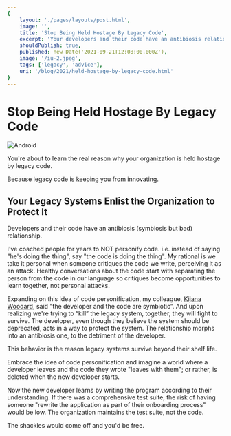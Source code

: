 ```yaml
---
{
    layout: './pages/layouts/post.html',
    image: '',
    title: 'Stop Being Held Hostage By Legacy Code',
    excerpt: 'Your developers and their code have an antibiosis relationship.',
    shouldPublish: true,
    published: new Date('2021-09-21T12:08:00.000Z'),
    image: '/iu-2.jpeg',
    tags: ['legacy', 'advice'],
    uri: '/blog/2021/held-hostage-by-legacy-code.html'
}
---
```

# Stop Being Held Hostage By Legacy Code

<img class="full-width" src="../../iu-2.jpeg" alt="Android" />

You're about to learn the real reason why your organization is held hostage by legacy code.

Because legacy code is keeping you from innovating.

## Your Legacy Systems Enlist the Organization to Protect It

Developers and their code have an antibiosis (symbiosis but bad) relationship.

I've coached people for years to NOT personify code. i.e. instead of saying "he's doing the thing", say "the code is doing the thing". My rational is we take it personal when someone critiques the code we write, perceiving it as an attack. Healthy conversations about the code start with separating the person from the code in our language so critiques become opportunities to learn together, not personal attacks.

Expanding on this idea of code personification, my colleague, [Kijana Woodard](https://www.linkedin.com/in/kijanawoodard/), said "the developer and the code are symbiotic”. And upon realizing we're trying to “kill” the legacy system, together, they will fight to survive. The developer, even though they believe the system should be deprecated, acts in a way to protect the system. The relationship morphs into an antibiosis one, to the detriment of the developer.

This behavior is the reason legacy systems survive beyond their shelf life.

Embrace the idea of code personification and imagine a world where a developer leaves and the code they wrote "leaves with them"; or rather, is deleted when the new developer starts.

Now the new developer learns by writing the program according to their understanding. If there was a comprehensive test suite, the risk of having someone "rewrite the application as part of their onboarding process" would be low. The organization maintains the test suite, not the code.

The shackles would come off and you'd be free.

